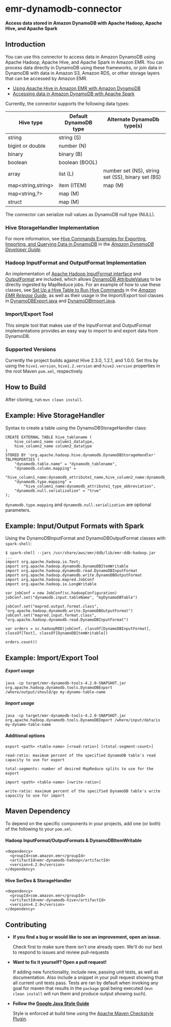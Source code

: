 # emr-dynamodb-connector
**Access data stored in Amazon DynamoDB with Apache Hadoop, Apache Hive, and Apache Spark**

## Introduction
You can use this connector to access data in Amazon DynamoDB using Apache Hadoop, Apache Hive, and
Apache Spark in Amazon EMR. You can process data directly in DynamoDB using these frameworks, or
join data in DynamoDB with data in Amazon S3, Amazon RDS, or other storage layers that can be
accessed by Amazon EMR.

- [Using Apache Hive in Amazon EMR with Amazon DynamoDB][emr-dynamodb-hive-docs]
- [Accessing data in Amazon DynamoDB with Apache Spark][dynamodb-spark-blog-post]

Currently, the connector supports the following data types:

| Hive type | Default DynamoDB type | Alternate DynamoDb type(s) |
| --- | --- | --- |
| string | string (S) | |
| bigint or double | number (N) | |
| binary | binary (B) | |
| boolean | boolean (BOOL) | |
| array | list (L) | number set (NS), string set (SS), binary set (BS) |
| map<string,string> | item (ITEM) | map (M) |
| map<string,?> | map (M) | |
| struct | map (M) | |

The connector can serialize null values as DynamoDB null type (NULL).

### Hive StorageHandler Implementation
For more information, see [Hive Commands Examples for Exporting, Importing, and Querying Data in
DynamoDB][hive-commands-emr-dev-guide] in the *[Amazon DynamoDB Developer Guide][dynamodb-dev-guide]*.

### Hadoop InputFormat and OutputFormat Implementation
An implementation of [Apache Hadoop InputFormat interface][input-format-javadoc] and
[OutputFormat][output-format-javadoc] are included, which allows
[DynamoDB AttributeValues][dynamodb-attributevalues] to be directly ingested by MapReduce jobs. For
an example of how to use these classes, see
[Set Up a Hive Table to Run Hive Commands][set-up-hive-table] in the
*[Amazon EMR Release Guide][emr-release-guide]*, as well as their usage in the Import/Export tool
classes in [DynamoDBExport.java][export-tool-source] and [DynamoDBImport.java][import-tool-source].

### Import/Export Tool
This simple tool that makes use of the InputFormat and OutputFormat implementations provides an easy
 way to import to and export data from DynamoDB.

### Supported Versions
Currently the project builds against Hive 2.3.0, 1.2.1, and 1.0.0. Set this by using the `hive1.version`,
`hive1.2.version` and `hive2.version` properties in the root Maven `pom.xml`, respectively.

## How to Build
After cloning, run `mvn clean install`.

## Example: Hive StorageHandler
Syntax to create a table using the DynamoDBStorageHandler class:
```
CREATE EXTERNAL TABLE hive_tablename (
    hive_column1_name column1_datatype,
    hive_column2_name column2_datatype
)
STORED BY 'org.apache.hadoop.hive.dynamodb.DynamoDBStorageHandler'
TBLPROPERTIES (
    "dynamodb.table.name" = "dynamodb_tablename",
    "dynamodb.column.mapping" =
        "hive_column1_name:dynamodb_attribute1_name,hive_column2_name:dynamodb_attribute2_name",
    "dynamodb.type.mapping" =
        "hive_column1_name:dynamodb_attribute1_type_abbreviation",
    "dynamodb.null.serialization" = "true"
);
```

`dynamodb.type.mapping` and `dynamodb.null.serialization` are optional parameters.

## Example: Input/Output Formats with Spark
Using the DynamoDBInputFormat and DynamoDBOutputFormat classes with `spark-shell`:
```
$ spark-shell --jars /usr/share/aws/emr/ddb/lib/emr-ddb-hadoop.jar
...
import org.apache.hadoop.io.Text;
import org.apache.hadoop.dynamodb.DynamoDBItemWritable
import org.apache.hadoop.dynamodb.read.DynamoDBInputFormat
import org.apache.hadoop.dynamodb.write.DynamoDBOutputFormat
import org.apache.hadoop.mapred.JobConf
import org.apache.hadoop.io.LongWritable

var jobConf = new JobConf(sc.hadoopConfiguration)
jobConf.set("dynamodb.input.tableName", "myDynamoDBTable")

jobConf.set("mapred.output.format.class", "org.apache.hadoop.dynamodb.write.DynamoDBOutputFormat")
jobConf.set("mapred.input.format.class", "org.apache.hadoop.dynamodb.read.DynamoDBInputFormat")

var orders = sc.hadoopRDD(jobConf, classOf[DynamoDBInputFormat], classOf[Text], classOf[DynamoDBItemWritable])

orders.count()
```

## Example: Import/Export Tool
##### Export usage
```
java -cp target/emr-dynamodb-tools-4.2.0-SNAPSHOT.jar org.apache.hadoop.dynamodb.tools.DynamoDBExport /where/output/should/go my-dynamo-table-name
```
##### Import usage
```
java -cp target/emr-dynamodb-tools-4.2.0-SNAPSHOT.jar org.apache.hadoop.dynamodb.tools.DynamoDBImport /where/input/data/is my-dynamo-table-name
```

#### Additional options
```
export <path> <table-name> [<read-ratio>] [<total-segment-count>]

read-ratio: maximum percent of the specified DynamoDB table's read capacity to use for export

total-segments: number of desired MapReduce splits to use for the export
```

```
import <path> <table-name> [<write-ratio>]

write-ratio: maximum percent of the specified DynamoDB table's write capacity to use for import
```

## Maven Dependency
To depend on the specific components in your projects, add one (or both) of the following to your
`pom.xml`.

#### Hadoop InputFormat/OutputFormats & DynamoDBItemWritable
```
<dependency>
  <groupId>com.amazon.emr</groupId>
  <artifactId>emr-dynamodb-hadoop</artifactId>
  <version>4.2.0</version>
</dependency>
```
#### Hive SerDes & StorageHandler
```
<dependency>
  <groupId>com.amazon.emr</groupId>
  <artifactId>emr-dynamodb-hive</artifactId>
  <version>4.2.0</version>
</dependency>
```

## Contributing
* **If you find a bug or would like to see an improvement, open an issue.**

    Check first to make sure there isn't one already open. We'll do our best to respond to issues
    and review pull-requests

* **Want to fix it yourself? Open a pull request!**

    If adding new functionality, include new, passing unit tests, as well as documentation. Also
    include a snippet in your pull request showing that all current unit tests pass. Tests are ran
    by default when invoking any goal for maven that results in the `package` goal being executed
    (`mvn clean install` will run them and produce output showing such).

* **Follow the [Google Java Style Guide][google-style-guide]**

    Style is enforced at build time using the [Apache Maven Checkstyle Plugin][maven-checkstyle-plugin].

[emr-release-guide]: http://docs.aws.amazon.com/ElasticMapReduce/latest/ReleaseGuide/emr-release-components.html
[dynamodb-dev-guide]: http://docs.aws.amazon.com/amazondynamodb/latest/developerguide/Introduction.html
[hive-commands-emr-dev-guide]: http://docs.aws.amazon.com/amazondynamodb/latest/developerguide/EMR_Hive_Commands.html
[set-up-hive-table]: http://docs.aws.amazon.com/ElasticMapReduce/latest/ReleaseGuide/EMR_Interactive_Hive.html
[hive-dynamodb-data-types]: http://docs.aws.amazon.com/ElasticMapReduce/latest/ReleaseGuide/EMR_Interactive_Hive.html#EMR_Hive_Properties
[dynamodb-spark-blog-post]: https://blogs.aws.amazon.com/bigdata/post/Tx1G4SQRV049UL0/Analyze-Your-Data-on-Amazon-DynamoDB-with-Apache-Spark
[emr-dynamodb-hive-docs]: http://docs.aws.amazon.com/ElasticMapReduce/latest/ReleaseGuide/EMRforDynamoDB.html
[input-format-javadoc]: https://hadoop.apache.org/docs/current/api/org/apache/hadoop/mapred/InputFormat.html
[output-format-javadoc]: https://hadoop.apache.org/docs/current/api/org/apache/hadoop/mapred/OutputFormat.html
[dynamodb-attributevalues]: http://docs.aws.amazon.com/amazondynamodb/latest/APIReference/API_AttributeValue.html
[export-tool-source]: emr-dynamodb-tools/src/main/java/org/apache/hadoop/dynamodb/tools/DynamoDBExport.java
[import-tool-source]: emr-dynamodb-tools/src/main/java/org/apache/hadoop/dynamodb/tools/DynamoDBImport.java
[google-style-guide]: https://google.github.io/styleguide/javaguide.html
[maven-checkstyle-plugin]: https://maven.apache.org/plugins/maven-checkstyle-plugin/index.html
